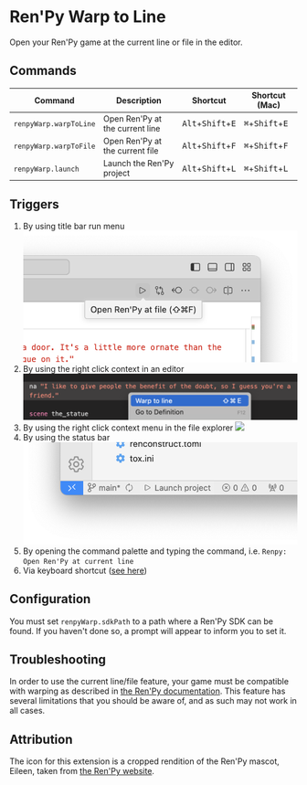 # Ren'Py Warp to Line

Open your Ren'Py game at the current line or file in the editor.

## Commands

| Command                | Description                     | Shortcut                                     | Shortcut (Mac)                             |
| ---------------------- | ------------------------------- | -------------------------------------------- | ------------------------------------------ |
| `renpyWarp.warpToLine` | Open Ren'Py at the current line | <kbd>Alt</kbd>+<kbd>Shift</kbd>+<kbd>E</kbd> | <kbd>⌘</kbd>+<kbd>Shift</kbd>+<kbd>E</kbd> |
| `renpyWarp.warpToFile` | Open Ren'Py at the current file | <kbd>Alt</kbd>+<kbd>Shift</kbd>+<kbd>F</kbd> | <kbd>⌘</kbd>+<kbd>Shift</kbd>+<kbd>F</kbd> |
| `renpyWarp.launch`     | Launch the Ren'Py project       | <kbd>Alt</kbd>+<kbd>Shift</kbd>+<kbd>L</kbd> | <kbd>⌘</kbd>+<kbd>Shift</kbd>+<kbd>L</kbd> |

## Triggers

1. By using title bar run menu ![](images/tab_bar.png)
2. By using the right click context in an editor ![](images/editor_context.png)
3. By using the right click context menu in the file explorer
   ![](images/explorer_context.png)
4. By using the status bar ![](images/status_bar.png)
5. By opening the command palette and typing the command, i.e.
   `Renpy: Open Ren'Py at current line`
6. Via keyboard shortcut ([see here](#commands))

## Configuration

You must set <code codesetting="renpyWarp.sdkPath">renpyWarp.sdkPath</code> to a
path where a Ren'Py SDK can be found. If you haven't done so, a prompt will appear
to inform you to set it.

## Troubleshooting

In order to use the current line/file feature, your game must be compatible with
warping as described in [the Ren'Py
documentation](https://www.renpy.org/doc/html/developer_tools.html#warping-to-a-line).
This feature has several limitations that you should be aware of, and as such may not
work in all cases.

## Attribution

The icon for this extension is a cropped rendition of the Ren'Py mascot, Eileen,
taken from [the Ren'Py website](https://www.renpy.org/artcard.html).
